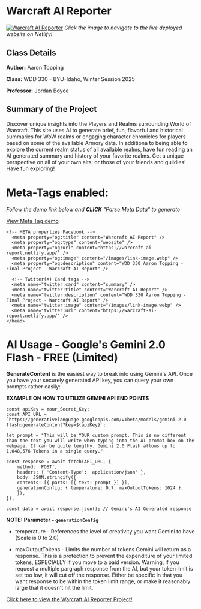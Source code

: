 # Warcraft AI Reporter

[![Warcraft AI Reporter](https://i.imgur.com/hp9StIT.jpeg)](https://warcraft-ai-report.netlify.app/)
*Click the image to navigate to the live deployed website on Netlify!*

## Class Details

**Author:** Aaron Topping

**Class:** WDD 330 - BYU-Idaho, Winter Session 2025

**Professor:** Jordan Boyce

## Summary of the Project

Discover unique insights into the Players and Realms surrounding World of Warcraft. This site uses AI to generate brief, fun, flavorful and historical summaries for WoW realms or engaging character chronicles for players based on some of the available Armory data. In additiona to being able to explore the current realm status of all available realms, have fun reading an AI generated summary and history of your favorite realms. Get a unique perspective on all of your own alts, or those of your friends and guildies! Have fun exploring!

# Meta-Tags enabled:

*Follow the demo link below and **CLICK** "Parse Meta Data" to generate*

[View Meta Tag demo](https://metatags.io/?url=https%3A%2F%2Fwarcraft-ai-report.netlify.app%2F)

```
<!-- META properties Facebook -->
  <meta property="og:title" content="Warcraft AI Report" />
  <meta property="og:type" content="website" />
  <meta property="og:url" content="https://warcraft-ai-report.netlify.app/" />
  <meta property="og:image" content="/images/link-image.webp" />
  <meta property="og:description" content="WDD 330 Aaron Topping - Final Project - Warcraft AI Report" />

  <!-- Twitter(X) Card tags -->
  <meta name="twitter:card" content="summary" />
  <meta name="twitter:title" content="Warcraft AI Report" />
  <meta name="twitter:description" content="WDD 330 Aaron Topping - Final Project - Warcraft AI Report" />
  <meta name="twitter:image" content="/images/link-image.webp" />
  <meta name="twitter:url" content="https://warcraft-ai-report.netlify.app/" />
</head>
```

# AI Usage - Google's Gemini 2.0 Flash - FREE (Limited)

**GenerateContent** is the easiest way to break into using Gemini's API. Once you have your securely generated API key, you can query your own prompts rather easily:

**EXAMPLE ON HOW TO UTILIZE GEMINI API END POINTS**

```
const apiKey = Your_Secret_Key;
const API_URL = `https://generativelanguage.googleapis.com/v1beta/models/gemini-2.0-flash:generateContent?key=${apiKey}`;

let prompt = "This will be YOUR custom prompt. This is no different than the text you will write when typing into the AI prompt box on the webpage. It can be quite lengthy. Gemini 2.0 Flash allows up to 1,048,576 Tokens in a single query."

const response = await fetch(API_URL, {
    method: 'POST',
    headers: { 'Content-Type': 'application/json' },
    body: JSON.stringify({
    contents: [{ parts: [{ text: prompt }] }],
    generationConfig: { temperature: 0.7, maxOutputTokens: 1024 },
    }),
});

const data = await response.json(); // Gemini's AI Generated response

```

**NOTE: Parameter - `generationConfig`**

* temperature - References the level of creativity you want Gemini to have (Scale is 0 to 2.0)

* maxOutputTokens - Limits the number of tokens Gemini will return as a response. This is a protection to prevent the expenditure of your limited tokens, ESPECIALLY if you move to a paid version. Warning, if you request a multiple pargraph response from the AI, but your token limit is set too low, it will cut off the response. Either be specific in that you want response to be within the token limit range, or make it reasonably large that it doesn't hit the limit.


[Click here to view the Warcraft AI Reporter Project!](https://warcraft-ai-report.netlify.app/)